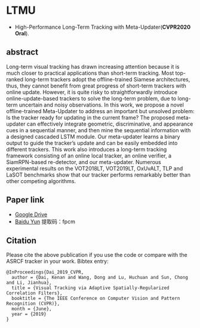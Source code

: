 # LTMU
- High-Performance Long-Term Tracking with Meta-Updater(**CVPR2020 Oral**).

## abstract 
   Long-term visual tracking has drawn increasing attention because it is much closer to practical applications than short-term tracking. Most top-ranked long-term trackers adopt the offline-trained Siamese architectures, thus, they cannot benefit from great progress of short-term trackers with online update. However, it is quite risky to straightforwardly introduce online-update-based trackers to solve the long-term problem, due to long-term uncertain and noisy observations. In this work, we propose a novel offline-trained Meta-Updater to address an important but unsolved problem: Is the tracker ready for updating in the current frame? The proposed meta-updater can effectively integrate geometric, discriminative, and appearance cues in a sequential manner, and then mine the sequential information with a designed cascaded LSTM module. Our meta-updater learns a binary output to guide the tracker’s update and can be easily embedded into different trackers. This work also introduces a long-term tracking framework consisting of an online local tracker, an online verifier, a SiamRPN-based re-detector, and our meta-updater. Numerous experimental results on the VOT2018LT, VOT2019LT, OxUvALT, TLP and LaSOT benchmarks show that our tracker performs remarkably better than other competing algorithms.
## Paper link
- [Google Drive](https://drive.google.com/open?id=1yt9dTifaS_CjzRW6GvdQ2yvA-KC50z7G)
- [Baidu Yun](https://pan.baidu.com/s/1V0_5522WJmWJ94bU97qPRg)   提取码：fpcm
## Citation
Please cite the above publication if you use the code or compare with the ASRCF tracker in your work. Bibtex entry:
```
@InProceedings{Dai_2019_CVPR,  
  author = {Dai, Kenan and Wang, Dong and Lu, Huchuan and Sun, Chong and Li, Jianhua},  
  title = {Visual Tracking via Adaptive Spatially-Regularized Correlation Filters},  	
  booktitle = {The IEEE Conference on Computer Vision and Pattern Recognition (CVPR)},  	
  month = {June},  
  year = {2019}  
}  
``` 
